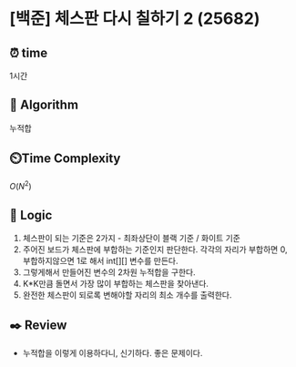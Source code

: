 # [백준] 체스판 다시 칠하기 2 (25682)
 
## ⏰  **time**
1시간

## :pushpin: **Algorithm**
누적합

## ⏲️**Time Complexity**

$O(N^2)$

## :round_pushpin: **Logic**
1. 체스판이 되는 기준은 2가지 - 최좌상단이 블랙 기준 / 화이트 기준
2. 주어진 보드가 체스판에 부합하는 기준인지 판단한다. 각각의 자리가 부합하면 0, 부합하지않으면 1로 해서 int[][] 변수를 만든다.
3. 그렇게해서 만들어진 변수의 2차원 누적합을 구한다.
3. K*K만큼 돌면서 가장 많이 부합하는 체스판을 찾아낸다.
4. 완전한 체스판이 되로록 변해야할 자리의 최소 개수를 출력한다.

## :black_nib: **Review**
- 누적합을 이렇게 이용하다니, 신기하다. 좋은 문제이다.